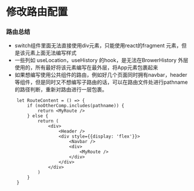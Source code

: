 # 修改路由配置

### 路由总结
+ switch组件里面无法直接使用div元素，只能使用react的fragment 元素，但是该元素上面无法编写样式
+ 一些列如 useLocation，useHistory 的hook，是无法在BrowerHistory 外层使用的，所有最好将该元素编写在最外层，将App元素包裹起来
+ 如果想编写使用公共组件的路由，例如好几个页面同时拥有navbar，header等组件，但是同时又不想编写子路由的话，可以在路由文件处进行pathname的路径判断，重新对路由进行一层包裹。
```
    let RouteContent = () => {
        if (noOtherComp.includes(pathname)) {
            return <MyRoute />
        } else {
            return (
                <div>
                    <Header />
                    <div style={{display: 'flex'}}>
                        <Navbar />
                        <div>
                            <MyRoute />
                        </div>
                    </div>
                </div>
            )
        }
    }
```
